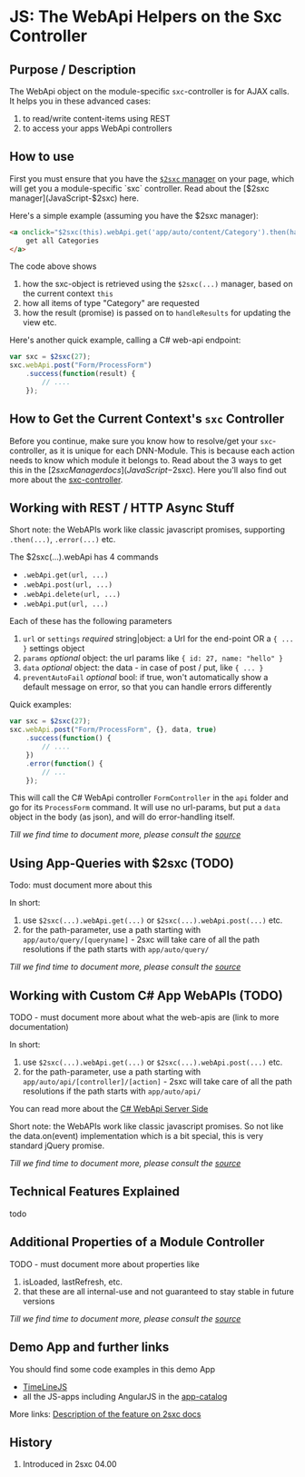 # JS: The WebApi Helpers on the Sxc Controller

## Purpose / Description
The WebApi object on the module-specific `sxc`-controller is for AJAX calls. It helps you in these advanced cases:  

1. to read/write content-items using REST
1. to access your apps WebApi controllers

## How to use
First you must ensure that you have the [`$2sxc` manager](JavaScript-$2sxc) on your page, which will get you a module-specific `sxc` controller. Read about the [$2sxc manager](JavaScript-$2sxc) here. 

Here's a simple example (assuming you have the $2sxc manager):

```HTML
<a onclick="$2sxc(this).webApi.get('app/auto/content/Category').then(handleResult);">
    get all Categories 
</a>
```

The code above shows

1. how the sxc-object is retrieved using the `$2sxc(...)` manager, based on the current context `this`
2. how all items of type "Category" are requested
3. how the result (promise) is passed on to `handleResults` for updating the view etc.

Here's another quick example, calling a C# web-api endpoint: 

```JavaScript
var sxc = $2sxc(27);
sxc.webApi.post("Form/ProcessForm")
    .success(function(result) {
        // ....
    });
```

## How to Get the Current Context's `sxc` Controller
Before you continue, make sure you know how to resolve/get your `sxc`-controller, as it is unique for each DNN-Module. This is because each action needs to know which module it belongs to. Read about the 3 ways to get this in the [$2sxc Manager docs](JavaScript-$2sxc). Here you'll also find out more about the [sxc-controller](JavaScript-Sxc-Controller).


## Working with REST / HTTP Async Stuff
Short note: the WebAPIs work like classic javascript promises, supporting `.then(...)`, `.error(...)` etc.

The $2sxc(...).webApi has 4 commands
* `.webApi.get(url, ...)` 
* `.webApi.post(url, ...)`
* `.webApi.delete(url, ...)`
* `.webApi.put(url, ...)`

Each of these has the following parameters

1. `url` or `settings` _required_ string|object: a Url for the end-point OR a `{ ... }` settings object  
2. `params` _optional_ object: the url params like `{ id: 27, name: "hello" }`
3. `data` _optional_ object: the data - in case of post / put, like `{ ... }`
4. `preventAutoFail` _optional_ bool: if true, won't automatically show a default message on error, so that you can handle errors differently

Quick examples:

```JavaScript
var sxc = $2sxc(27);
sxc.webApi.post("Form/ProcessForm", {}, data, true)
    .success(function() {
        // ....
    })
    .error(function() {
        // ...
    });
```

This will call the C# WebApi controller `FormController` in the `api` folder and go for its `ProcessForm` command. It will use no url-params, but put a `data` object in the body (as json), and will do error-handling itself. 

_Till we find time to document more, please consult the [source][source]_

## Using App-Queries with $2sxc  (TODO)
Todo: must document more about this

In short: 

1. use `$2sxc(...).webApi.get(...)` or `$2sxc(...).webApi.post(...)` etc.
2. for the path-parameter, use a path starting with `app/auto/query/[queryname]` - 2sxc will take care of all the path resolutions if the path starts with `app/auto/query/` 

_Till we find time to document more, please consult the [source][source]_


## Working with Custom C# App WebAPIs (TODO)
TODO - must document more about what the web-apis are (link to more documentation)

In short: 

1. use `$2sxc(...).webApi.get(...)` or `$2sxc(...).webApi.post(...)` etc.
2. for the path-parameter, use a path starting with `app/auto/api/[controller]/[action]` - 2sxc will take care of all the path resolutions if the path starts with `app/auto/api/` 

You can read more about the [C# WebApi Server Side](DotNet-WebApi)

Short note: the WebAPIs work like classic javascript promises. So not like the data.on(event) implementation which is a bit special, this is very standard jQuery promise. 

_Till we find time to document more, please consult the [source][source]_








## Technical Features Explained
todo





## Additional Properties of a Module Controller

TODO - must document more about properties like

1. isLoaded, lastRefresh, etc.
2. that these are all internal-use and not guaranteed to stay stable in future versions

_Till we find time to document more, please consult the [source][source]_




## Demo App and further links
[//]: # "Apps which provide sample code using this"

You should find some code examples in this demo App
* [TimeLineJS][TimeLineJS]
* all the JS-apps including AngularJS in the [app-catalog][catalog]

More links: [Description of the feature on 2sxc docs](http://2sxc.org/en/Docs-Manuals/Feature/feature/2683)

## History
[//]: # "If possible, tell when it was added or modified strongly"

1. Introduced in 2sxc 04.00

[F12]: http://2sxc.org/en/blog/post/debugging-javascript-errors-with-a-modern-browser-and-f12-(200)
[asset-optimization]:Template-Assets
[content-blocks]: http://2sxc.org/en/blog/post/designing-articles-with-inner-content-blocks-new-in-8-4-like-modules-inside-modules
[TimeLineJS]: http://2sxc.org/en/apps/app/timelinejs-app-for-dnn-dotnetnuke
[catalog]: http://2sxc.org/en/apps
[source]: https://github.com/2sic/2sxc-ui/blob/master/src/js-api/2sxc.api/2sxc.api.js
[manage]: JavaScript-Manage-Controller